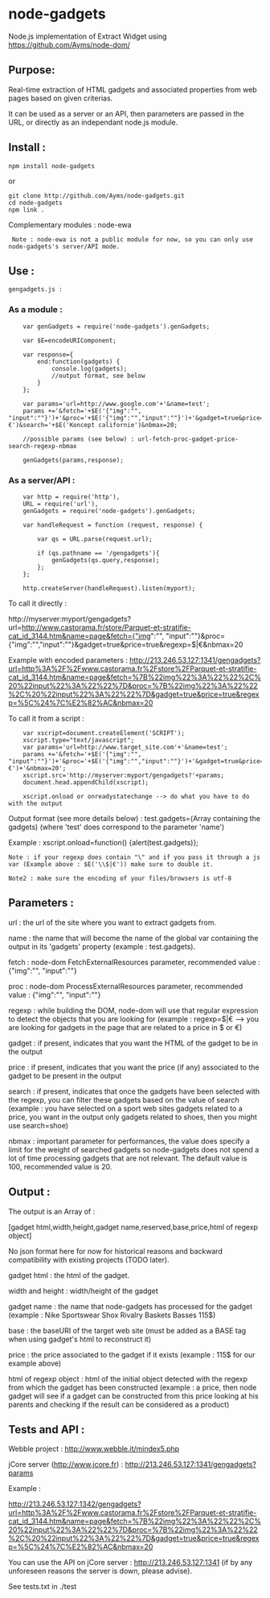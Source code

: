 node-gadgets
===

Node.js implementation of Extract Widget using https://github.com/Ayms/node-dom/

## Purpose:

Real-time extraction of HTML gadgets and associated properties from web pages based on given criterias.

It can be used as a server or an API, then parameters are passed in the URL, or directly as an independant node.js module.

## Install :

    npm install node-gadgets

or

    git clone http://github.com/Ayms/node-gadgets.git
    cd node-gadgets
    npm link .
	
Complementary modules :
	 node-ewa
	 
	 Note : node-ewa is not a public module for now, so you can only use node-gadgets's server/API mode. 

## Use :

	gengadgets.js :
	
### As a module :
	
````
	var genGadgets = require('node-gadgets').genGadgets;
	
	var $E=encodeURIComponent;
	
	var response={
		end:function(gadgets) {
			console.log(gadgets);
			//output format, see below
		}
	};
	
	var params='url=http://www.google.com'+'&name=test';
	params +='&fetch='+$E('{"img":"", "input":""}')+'&proc='+$E('{"img":"","input":""}')+'&gadget=true&price=true&regexp='+$E(\\$|€')&search='+$E('Koncept californie')&nbmax=20;

    //possible params (see below) : url-fetch-proc-gadget-price-search-regexp-nbmax

	genGadgets(params,response);
````
### As a server/API :
	
````
	var http = require('http'),  
	URL = require('url'),
	genGadgets = require('node-gadgets').genGadgets;

	var handleRequest = function (request, response) {
	  
		var qs = URL.parse(request.url);
		  
		if (qs.pathname == '/gengadgets'){
			genGadgets(qs.query,response);
		};
	};

	http.createServer(handleRequest).listen(myport);
````
To call it directly :

http://myserver:myport/gengadgets?url=http://www.castorama.fr/store/Parquet-et-stratifie-cat_id_3144.htm&name=page&fetch={"img":"", "input":""}&proc={"img":"","input":""}&gadget=true&price=true&regexp=\$|€&nbmax=20

Example with encoded parameters :
http://213.246.53.127:1341/gengadgets?url=http%3A%2F%2Fwww.castorama.fr%2Fstore%2FParquet-et-stratifie-cat_id_3144.htm&name=page&fetch=%7B%22img%22%3A%22%22%2C%20%22input%22%3A%22%22%7D&proc=%7B%22img%22%3A%22%22%2C%20%22input%22%3A%22%22%7D&gadget=true&price=true&regexp=%5C%24%7C%E2%82%AC&nbmax=20

To call it from a script :

````
	var xscript=document.createElement('SCRIPT');
	xscript.type="text/javascript";
	var params='url=http://www.target_site.com'+'&name=test';
	params +='&fetch='+$E('{"img":"", "input":""}')+'&proc='+$E('{"img":"","input":""}')+'&gadget=true&price=true&regexp='+$E('\\$|€')+'&nbmax=20';
	xscript.src='http://myserver:myport/gengadgets?'+params;
	document.head.appendChild(xscript);

	xscript.onload or onreadystatechange --> do what you have to do with the output
````
Output format (see more details below) : test.gadgets=(Array containing the gadgets) (where 'test' does correspond to the parameter 'name')

Example : xscript.onload=function() {alert(test.gadgets)};

	Note : if your regexp does contain "\" and if you pass it through a js var (Example above : $E('\\$|€')) make sure to double it.
	
	Note2 : make sure the encoding of your files/browsers is utf-8

## Parameters :

url : the url of the site where you want to extract gadgets from.

name : the name that will become the name of the global var containing the output in its 'gadgets' property (example : test.gadgets).

fetch : node-dom FetchExternalResources parameter, recommended value : {"img":"", "input":""}

proc : node-dom ProcessExternalResources parameter, recommended value : {"img":"", "input":""}

regexp : while building the DOM, node-dom will use that regular expression to detect the objects that you are looking for (example : regexp=\$|€ --> you are looking for gadgets in the page that are related to a price in $ or €)

gadget : if present, indicates that you want the HTML of the gadget to be in the output

price : if present, indicates that you want the price (if any) associated to the gadget to be present in the output

search : if present, indicates that once the gadgets have been selected with the regexp, you can filter these gadgets based on the value of search (example : you have selected on a sport web sites gadgets related to a price, you want in the output only gadgets related to shoes, then you might use search=shoe)

nbmax : important parameter for performances, the value does specify a limit for the weight of searched gadgets so node-gadgets does not spend a lot of time processing gadgets that are not relevant. The default value is 100, recommended value is 20.

## Output :

The output is an Array of :

[gadget html,width,height,gadget name,reserved,base,price,html of regexp object]

No json format here for now for historical reasons and backward compatibility with existing projects (TODO later).

gadget html : the html of the gadget.

width and height : width/height of the gadget

gadget name : the name that node-gadgets has processed for the gadget (example : Nike Sportswear Shox Rivalry Baskets Basses 115$)

base : the baseURI of the target web site (must be added as a BASE tag when using gadget's html to reconstruct it)

price : the price associated to the gadget if it exists (example : 115$ for our example above)

html of regexp object : html of the initial object detected with the regexp from which the gadget has been constructed (example : a price, then node gadget will see if a gadget can be constructed from this price looking at his parents and checking if the result can be considered as a product)
	
## Tests and API :

Webble project : http://www.webble.it/mindex5.php

jCore server (http://www.jcore.fr) : http://213.246.53.127:1341/gengadgets?params

Example :

http://213.246.53.127:1342/gengadgets?url=http%3A%2F%2Fwww.castorama.fr%2Fstore%2FParquet-et-stratifie-cat_id_3144.htm&name=page&fetch=%7B%22img%22%3A%22%22%2C%20%22input%22%3A%22%22%7D&proc=%7B%22img%22%3A%22%22%2C%20%22input%22%3A%22%22%7D&gadget=true&price=true&regexp=%5C%24%7C%E2%82%AC&nbmax=20

You can use the API on jCore server : http://213.246.53.127:1341 (if by any unforeseen reasons the server is down, please advise).

See tests.txt in ./test

